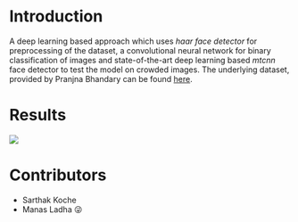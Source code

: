 # Introduction 
A deep learning based approach which uses *haar face detector* for preprocessing of the dataset, a convolutional neural network for binary classification of images and state-of-the-art deep learning based *mtcnn* face detector to test the model on crowded images. The underlying dataset, provided by Pranjna Bhandary can be found [here](https://github.com/prajnasb/observations/tree/master/experiements/data). 

# Results
<img src="https://github.com/sarthakkhoche/Face-Mask-Detection/blob/master/result.png" />

# Contributors
- Sarthak Koche
- Manas Ladha 😜